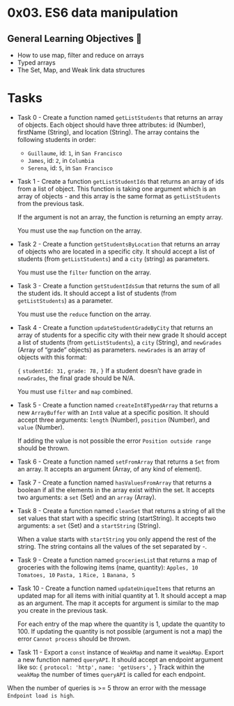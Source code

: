# 0x03. ES6 data manipulation

## General Learning Objectives :scroll:

* How to use map, filter and reduce on arrays
* Typed arrays
* The Set, Map, and Weak link data structures

# Tasks

* Task 0 - Create a function named `getListStudents` that returns an array of objects.
    Each object should have three attributes: id (Number), firstName (String), and location (String).
    The array contains the following students in order:
    - `Guillaume`, id: `1`, in `San Francisco`
    - `James`, id: `2`, in `Columbia`
    - `Serena`, id: `5`, in `San Francisco`

* Task 1 - Create a function `getListStudentIds` that returns an array of ids from a list of object.
    This function is taking one argument which is an array of objects - and this array is the same format as `getListStudents` from the previous task.

    If the argument is not an array, the function is returning an empty array.

    You must use the `map` function on the array.

* Task 2 - Create a function `getStudentsByLocation` that returns an array of objects who are located in a specific city.
    It should accept a list of students (from `getListStudents`) and a `city` (string) as parameters.

    You must use the `filter` function on the array.

* Task 3 - Create a function `getStudentIdsSum` that returns the sum of all the student ids.
    It should accept a list of students (from `getListStudents`) as a parameter.

    You must use the `reduce` function on the array.

* Task 4 - Create a function `updateStudentGradeByCity` that returns an array of students for a specific city with their new grade
    It should accept a list of students (from `getListStudents`), a `city` (String), and `newGrades` (Array of “grade” objects) as parameters.
    `newGrades` is an array of objects with this format:

    `{`
      `studentId: 31,`
      `grade: 78,`
    `}`
    If a student doesn’t have grade in `newGrades`, the final grade should be N/A.

    You must use `filter` and `map` combined.

* Task 5 - Create a function named `createInt8TypedArray` that returns a new `ArrayBuffer` with an `Int8` value at a specific position.
    It should accept three arguments: `length` (Number), `position` (Number), and `value` (Number).

    If adding the value is not possible the error `Position outside range` should be thrown.

* Task 6 - Create a function named `setFromArray` that returns a `Set` from an array.
    It accepts an argument (Array, of any kind of element).

* Task 7 - Create a function named `hasValuesFromArray` that returns a boolean if all the elements in the array exist within the set.
    It accepts two arguments: a `set` (Set) and an `array` (Array).

* Task 8 - Create a function named `cleanSet` that returns a string of all the set values that start with a specific string (startString).
    It accepts two arguments: a `set` (Set) and a `startString` (String).

    When a value starts with `startString` you only append the rest of the string. The string contains all the values of the set separated by -.

* Task 9 - Create a function named `groceriesLis`t that returns a map of groceries with the following items (name, quantity):
    `Apples, 10`
    `Tomatoes, 10`
    `Pasta, 1`
    `Rice, 1`
    `Banana, 5`

* Task 10 - Create a function named `updateUniqueItems` that returns an updated map for all items with initial quantity at 1.
    It should accept a map as an argument. The map it accepts for argument is similar to the map you create in the previous task.

    For each entry of the map where the quantity is 1, update the quantity to 100. If updating the quantity is not possible (argument is not a map) the error `Cannot process` should be thrown.

* Task 11 - Export a `const` instance of `WeakMap` and name it `weakMap`.
Export a new function named `queryAPI`. It should accept an endpoint argument like so:
  `{`
    `protocol: 'http',`
    `name: 'getUsers',`
  `}`
Track within the `weakMap` the number of times `queryAPI` is called for each endpoint.

When the number of queries is >= 5 throw an error with the message `Endpoint load is high`.
